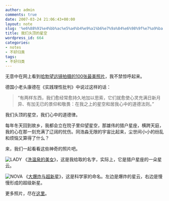 ```yaml
---
author: admin
comments: true
date: 2007-03-24 21:06:43+00:00
layout: note
slug: '%e6%88%91%e4%bb%ac%e5%a4%b4%e9%a1%b6%e7%9a%84%e6%98%9f%e7%a9%ba'
title: 我们头顶的星空
wordpress_id: 664
categories:
- notes
- 不好归类
tags:
- 不好归类
---
```


无意中在网上看到[哈勃望远镜拍摄的100张最美照片](http://www.spacetelescope.org/images/archive/top100/)，我不禁惊呼起来。

德国小老头康德在《实践理性批判》中说过这样的话：



<blockquote>“有两样东西，我们愈经常愈持久地加以思索，它们就愈使心灵充满日新月异、有加无已的景仰和敬畏：在我之上的星空和居我心中的道德法则。”</blockquote>



我们头顶的星空，我们心中的道德律。

每年冬天回到故乡，我都会立在院子里仰望星空，那雄伟的猎户星座，横跨天庭，我的心在那一刻充满了辽阔的忧伤。同浩淼无限的宇宙比起来，尘世间小小的纷乱和烦恼又算得了什么？

来，我们一起看看这些神奇的照片吧。

![LADY](http://static.flickr.com/110/291843902_3f86406594_m.jpg)
《[洗温泉的美女](http://www.spacetelescope.org/images/html/opo0010a.html)》，这是我给取的名字，实际上，它是猎户星座的一朵星云。

![NOVA](http://static.flickr.com/122/291841993_d37cdd5d88_m.jpg)
《[大爆炸与超新星](http://www.spacetelescope.org/images/html/heic0401a.html)》，这是科学家的命名。左边是爆炸的星云，右边是慢慢形成的超级新星。

更多照片，尽在[这里](http://www.spacetelescope.org/images/archive/top100/)。

